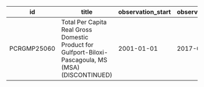 | id          | title                                                                                                | observation_start   | observation_end   |
|-------------|------------------------------------------------------------------------------------------------------|---------------------|-------------------|
| PCRGMP25060 | Total Per Capita Real Gross Domestic Product for Gulfport-Biloxi-Pascagoula, MS (MSA) (DISCONTINUED) | 2001-01-01          | 2017-01-01        |